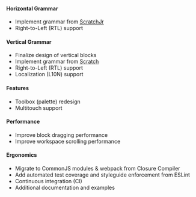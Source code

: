 #### Horizontal Grammar
- Implement grammar from [ScratchJr](https://scratchjr.org)
- Right-to-Left (RTL) support

#### Vertical Grammar
- Finalize design of vertical blocks
- Implement grammar from [Scratch](https://scratch.mit.edu)
- Right-to-Left (RTL) support
- Localization (L10N) support

#### Features
- Toolbox (palette) redesign
- Multitouch support

#### Performance
- Improve block dragging performance
- Improve workspace scrolling performance

#### Ergonomics
- Migrate to CommonJS modules & webpack from Closure Compiler
- Add automated test coverage and styleguide enforcement from ESLint
- Continuous integration (CI)
- Additional documentation and examples